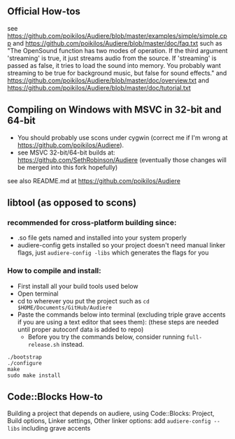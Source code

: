
## Official How-tos
see <https://github.com/poikilos/Audiere/blob/master/examples/simple/simple.cpp>
and <https://github.com/poikilos/Audiere/blob/master/doc/faq.txt>
such as
"The OpenSound function has two modes of operation.  If the third
  argument 'streaming' is true, it just streams audio from the source.
  If 'streaming' is passed as false, it tries to load the sound into
  memory.  You probably want streaming to be true for background
  music, but false for sound effects."
and <https://github.com/poikilos/Audiere/blob/master/doc/overview.txt>
and <https://github.com/poikilos/Audiere/blob/master/doc/tutorial.txt>

## Compiling on Windows with MSVC in 32-bit and 64-bit
* You should probably use scons under cygwin (correct me if I'm wrong at https://github.com/poikilos/Audiere).
* see MSVC 32-bit/64-bit builds at: https://github.com/SethRobinson/Audiere (eventually those changes will be merged into this fork hopefully)

see also README.md at https://github.com/poikilos/Audiere

## libtool (as opposed to scons)
### recommended for cross-platform building since:
* .so file gets named and installed into your system properly
* audiere-config gets installed so your project doesn't need manual linker flags, just `audiere-config -libs` which generates the flags for you

### How to compile and install:
* First install all your build tools used below
* Open terminal
* cd to wherever you put the project such as `cd $HOME/Documents/GitHub/Audiere`
* Paste the commands below into terminal (excluding triple grave accents if you are using a text editor that sees them):
  (these steps are needed until proper autoconf data is added to repo)
	* Before you try the commands below, consider running `full-release.sh` instead.
```
./bootstrap
./configure
make
sudo make install
```

## Code::Blocks How-to
Building a project that depends on audiere, using Code::Blocks:
Project, Build options, Linker settings, Other linker options: add `audiere-config --libs` including grave accents

